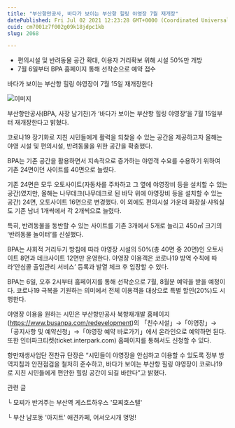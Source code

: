 ```yaml
---
title: "부산항만공사, 바다가 보이는 부산항 힐링 야영장 7월 재개장"
datePublished: Fri Jul 02 2021 12:23:28 GMT+0000 (Coordinated Universal Time)
cuid: cm7001z7f002g09k18jdpc1kb
slug: 2068

---
```



- 편의시설 및 반려동물 공간 확대, 이용자 거리확보 위해 시설 50%만 개방
- 7월 6일부터 BPA 홈페이지 통해 선착순으로 예약 접수

바다가 보이는 부산항 힐링 야영장이 7월 15일 재개장한다

![이미지](https://cdn.hashnode.com/res/hashnode/image/upload/v1739249177191/c83efb6c-247f-4003-a98c-5015c12dae41.jpeg)

부산항만공사(BPA, 사장 남기찬)가 ‘바다가 보이는 부산항 힐링 야영장’을 7월 15일부터 재개장한다고 밝혔다.

코로나19 장기화로 지친 시민들에게 활력을 되찾을 수 있는 공간을 제공하고자 올해는 야영 시설 및 편의시설, 반려동물을 위한 공간을 확충했다.

BPA는 기존 공간을 활용하면서 지속적으로 증가하는 야영객 수요를 수용하기 위하여 기존 24면이던 사이트를 40면으로 늘렸다.

기존 24면은 모두 오토사이트(자동차를 주차하고 그 옆에 야영장비 등을 설치할 수 있는 공간)였지만, 올해는 나무데크(나무데크로 된 바닥 위에 야영장비 등을 설치할 수 있는 공간) 24면, 오토사이트 16면으로 변경했다. 이 외에도 편의시설 가운데 화장실·샤워실도 기존 남녀 1개씩에서 각 2개씩으로 늘렸다.

특히, 반려동물을 동반할 수 있는 사이트를 기존 3개에서 5개로 늘리고 450㎡ 크기의 ‘반려동물 놀이터’를 신설했다.

BPA는 사회적 거리두기 방침에 따라 야영장 시설의 50%(총 40면 중 20면)인 오토사이트 8면과 데크사이트 12면만 운영한다. 야영장 이용객은 코로나19 방역 수칙에 따라‘안심콜 출입관리 서비스’ 등록과 발열 체크 후 입장할 수 있다.

BPA는 6일, 오후 2시부터 홈페이지를 통해 선착순으로 7월, 8월분 예약을 받을 예정이다. 코로나19 극복을 기원하는 의미에서 전체 이용객을 대상으로 특별 할인(20%)도 시행한다.

야영장 이용을 원하는 시민은 부산항만공사 북항재개발 홈페이지(https://www.busanpa.com/redevelopment)의 「친수시설」→「야영장」→「공지사항 및 예약신청」→「야영장 예약 바로가기」에서 온라인으로 예약하면 된다. 또한 인터파크티켓(ticket.interpark.com) 홈페이지를 통해서도 신청할 수 있다.

항만재생사업단 전찬규 단장은 “시민들이 야영장을 안심하고 이용할 수 있도록 정부 방역지침과 안전점검을 철저히 준수하고, 바다가 보이는 부산항 힐링 야영장이 코로나19로 지친 시민들에게 편안한 힐링 공간이 되길 바란다”고 밝혔다.

관련 글

└ 모찌가 반겨주는 부산역 게스트하우스 '모찌호스텔'

└ 부산 남포동 '아지트' 애견카페, 어서오시개 멍멍!
